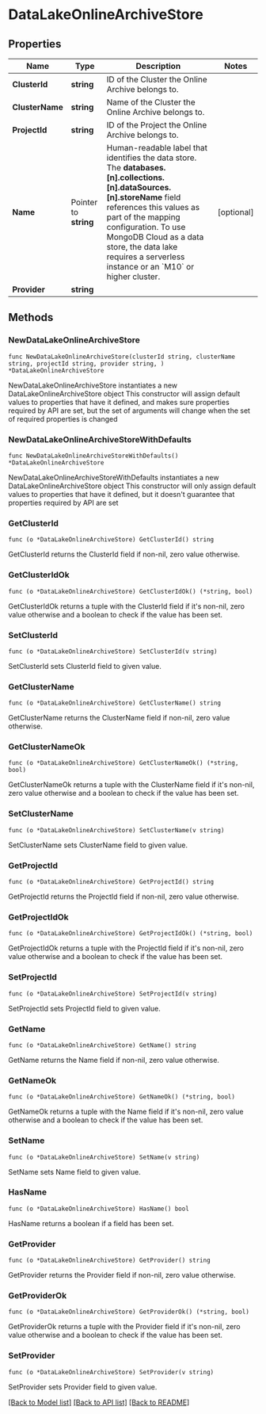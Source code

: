 # DataLakeOnlineArchiveStore

## Properties

Name | Type | Description | Notes
------------ | ------------- | ------------- | -------------
**ClusterId** | **string** | ID of the Cluster the Online Archive belongs to. | 
**ClusterName** | **string** | Name of the Cluster the Online Archive belongs to. | 
**ProjectId** | **string** | ID of the Project the Online Archive belongs to. | 
**Name** | Pointer to **string** | Human-readable label that identifies the data store. The **databases.[n].collections.[n].dataSources.[n].storeName** field references this values as part of the mapping configuration. To use MongoDB Cloud as a data store, the data lake requires a serverless instance or an &#x60;M10&#x60; or higher cluster. | [optional] 
**Provider** | **string** |  | 

## Methods

### NewDataLakeOnlineArchiveStore

`func NewDataLakeOnlineArchiveStore(clusterId string, clusterName string, projectId string, provider string, ) *DataLakeOnlineArchiveStore`

NewDataLakeOnlineArchiveStore instantiates a new DataLakeOnlineArchiveStore object
This constructor will assign default values to properties that have it defined,
and makes sure properties required by API are set, but the set of arguments
will change when the set of required properties is changed

### NewDataLakeOnlineArchiveStoreWithDefaults

`func NewDataLakeOnlineArchiveStoreWithDefaults() *DataLakeOnlineArchiveStore`

NewDataLakeOnlineArchiveStoreWithDefaults instantiates a new DataLakeOnlineArchiveStore object
This constructor will only assign default values to properties that have it defined,
but it doesn't guarantee that properties required by API are set

### GetClusterId

`func (o *DataLakeOnlineArchiveStore) GetClusterId() string`

GetClusterId returns the ClusterId field if non-nil, zero value otherwise.

### GetClusterIdOk

`func (o *DataLakeOnlineArchiveStore) GetClusterIdOk() (*string, bool)`

GetClusterIdOk returns a tuple with the ClusterId field if it's non-nil, zero value otherwise
and a boolean to check if the value has been set.

### SetClusterId

`func (o *DataLakeOnlineArchiveStore) SetClusterId(v string)`

SetClusterId sets ClusterId field to given value.


### GetClusterName

`func (o *DataLakeOnlineArchiveStore) GetClusterName() string`

GetClusterName returns the ClusterName field if non-nil, zero value otherwise.

### GetClusterNameOk

`func (o *DataLakeOnlineArchiveStore) GetClusterNameOk() (*string, bool)`

GetClusterNameOk returns a tuple with the ClusterName field if it's non-nil, zero value otherwise
and a boolean to check if the value has been set.

### SetClusterName

`func (o *DataLakeOnlineArchiveStore) SetClusterName(v string)`

SetClusterName sets ClusterName field to given value.


### GetProjectId

`func (o *DataLakeOnlineArchiveStore) GetProjectId() string`

GetProjectId returns the ProjectId field if non-nil, zero value otherwise.

### GetProjectIdOk

`func (o *DataLakeOnlineArchiveStore) GetProjectIdOk() (*string, bool)`

GetProjectIdOk returns a tuple with the ProjectId field if it's non-nil, zero value otherwise
and a boolean to check if the value has been set.

### SetProjectId

`func (o *DataLakeOnlineArchiveStore) SetProjectId(v string)`

SetProjectId sets ProjectId field to given value.


### GetName

`func (o *DataLakeOnlineArchiveStore) GetName() string`

GetName returns the Name field if non-nil, zero value otherwise.

### GetNameOk

`func (o *DataLakeOnlineArchiveStore) GetNameOk() (*string, bool)`

GetNameOk returns a tuple with the Name field if it's non-nil, zero value otherwise
and a boolean to check if the value has been set.

### SetName

`func (o *DataLakeOnlineArchiveStore) SetName(v string)`

SetName sets Name field to given value.

### HasName

`func (o *DataLakeOnlineArchiveStore) HasName() bool`

HasName returns a boolean if a field has been set.

### GetProvider

`func (o *DataLakeOnlineArchiveStore) GetProvider() string`

GetProvider returns the Provider field if non-nil, zero value otherwise.

### GetProviderOk

`func (o *DataLakeOnlineArchiveStore) GetProviderOk() (*string, bool)`

GetProviderOk returns a tuple with the Provider field if it's non-nil, zero value otherwise
and a boolean to check if the value has been set.

### SetProvider

`func (o *DataLakeOnlineArchiveStore) SetProvider(v string)`

SetProvider sets Provider field to given value.



[[Back to Model list]](../README.md#documentation-for-models) [[Back to API list]](../README.md#documentation-for-api-endpoints) [[Back to README]](../README.md)


